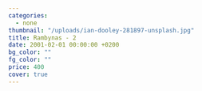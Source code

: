 ```yaml
---
categories:
  - none
thumbnail: "/uploads/ian-dooley-281897-unsplash.jpg"
title: Rambynas - 2
date: 2001-02-01 00:00:00 +0200
bg_color: ""
fg_color: ""
price: 400
cover: true
---
```


